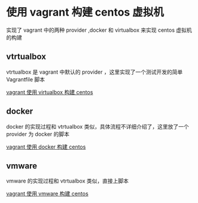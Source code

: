 # 使用 vagrant 构建 centos 虚拟机

实现了 vagrant 中的两种 provider ,docker 和 virtualbox 来实现 centos 虚拟机的构建

## vtrtualbox

vtrtualbox 是 vagrant 中默认的 provider ，这里实现了一个测试开发的简单 Vagrantfile  脚本  

[vagrant 使用 virtualbox 构建 centos ](https://github.com/boilingfrog/vagrant-provider-script/tree/master/virtualbox)  

## docker

docker 的实现过程和 vtrtualbox 类似，具体流程不详细介绍了，这里放了一个 provider 为 docker 的脚本  

[vagrant 使用 docker 构建 centos ](https://github.com/boilingfrog/vagrant-provider-script/tree/master/docker)  

## vmware

vmware 的实现过程和 vtrtualbox 类似，直接上脚本  

[vagrant 使用 vmware 构建 centos ](https://github.com/boilingfrog/vagrant-provider-script/tree/master/vmware)   




























